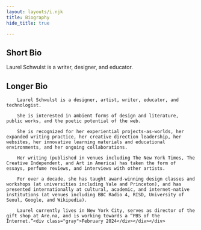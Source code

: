 ```yaml
---
layout: layouts/i.njk
title: Biography
hide_title: true

---
```


<div class="grid" id="double">
    <div class="grid-item">
        <h2>Short Bio</h2>
        Laurel Schwulst is a writer, designer, and educator.
    </div>
    <div class="grid-item">
        <h2>Longer Bio</h2>

        Laurel Schwulst is a designer, artist, writer, educator, and technologist.

        She is interested in ambient forms of design and literature, public works, and the poetic potential of the web.

        She is recognized for her experiential projects-as-worlds, her expanded writing practice, her creative direction leadership, her websites, her innovative learning materials and educational environments, and her ongoing collaborations.

        Her writing (published in venues including The New York Times, The Creative Independent, and Art in America) has taken the form of essays, perfume reviews, and interviews with other artists.

        For over a decade, she has taught award-winning design classes and workshops (at universities including Yale and Princeton), and has presented internationally at cultural, academic, and internet-native institutions (at venues including BBC Radio 4, RISD, University of Seoul, Google, and Wikipedia).

        Laurel currently lives in New York City, serves as director of the gift shop at Are.na, and is working towards a “PBS of the Internet.”<div class="gray">February 2024</div></div></div>